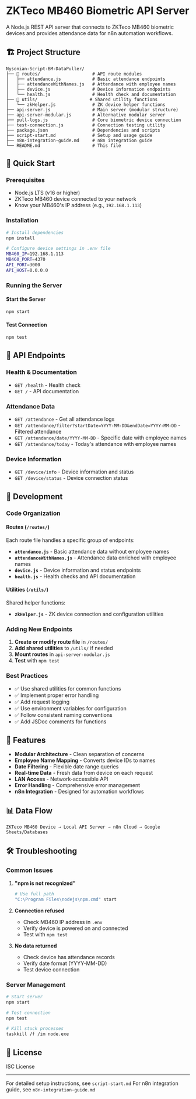 # ZKTeco MB460 Biometric API Server

A Node.js REST API server that connects to ZKTeco MB460 biometric devices and provides attendance data for n8n automation workflows.

## 🏗️ Project Structure

```
Nysonian-Script-BM-DataPuller/
├── 📁 routes/                    # API route modules
│   ├── attendance.js            # Basic attendance endpoints
│   ├── attendanceWithNames.js   # Attendance with employee names
│   ├── device.js                # Device information endpoints
│   └── health.js                # Health check and documentation
├── 📁 utils/                    # Shared utility functions
│   └── zkHelper.js              # ZK device helper functions
├── api-server.js                # Main server (modular structure)
├── api-server-modular.js        # Alternative modular server
├── pull-logs.js                 # Core biometric device connection
├── test-connection.js           # Connection testing utility
├── package.json                 # Dependencies and scripts
├── script-start.md              # Setup and usage guide
├── n8n-integration-guide.md     # n8n integration guide
└── README.md                    # This file
```

## 🚀 Quick Start

### Prerequisites
- Node.js LTS (v16 or higher)
- ZKTeco MB460 device connected to your network
- Know your MB460's IP address (e.g., `192.168.1.113`)

### Installation
```bash
# Install dependencies
npm install

# Configure device settings in .env file
MB460_IP=192.168.1.113
MB460_PORT=4370
API_PORT=3000
API_HOST=0.0.0.0
```

### Running the Server

#### Start the Server
```bash
npm start
```

#### Test Connection
```bash
npm test
```

## 📡 API Endpoints

### Health & Documentation
- `GET /health` - Health check
- `GET /` - API documentation

### Attendance Data
- `GET /attendance` - Get all attendance logs
- `GET /attendance/filter?startDate=YYYY-MM-DD&endDate=YYYY-MM-DD` - Filtered attendance
- `GET /attendance/date/YYYY-MM-DD` - Specific date with employee names
- `GET /attendance/today` - Today's attendance with employee names

### Device Information
- `GET /device/info` - Device information and status
- `GET /device/status` - Device connection status

## 🔧 Development

### Code Organization

#### Routes (`/routes/`)
Each route file handles a specific group of endpoints:
- **`attendance.js`** - Basic attendance data without employee names
- **`attendanceWithNames.js`** - Attendance data enriched with employee names
- **`device.js`** - Device information and status endpoints
- **`health.js`** - Health checks and API documentation

#### Utilities (`/utils/`)
Shared helper functions:
- **`zkHelper.js`** - ZK device connection and configuration utilities

### Adding New Endpoints

1. **Create or modify route file** in `/routes/`
2. **Add shared utilities** to `/utils/` if needed
3. **Mount routes** in `api-server-modular.js`
4. **Test** with `npm test`

### Best Practices

- ✅ Use shared utilities for common functions
- ✅ Implement proper error handling
- ✅ Add request logging
- ✅ Use environment variables for configuration
- ✅ Follow consistent naming conventions
- ✅ Add JSDoc comments for functions

## 🎯 Features

- **Modular Architecture** - Clean separation of concerns
- **Employee Name Mapping** - Converts device IDs to names
- **Date Filtering** - Flexible date range queries
- **Real-time Data** - Fresh data from device on each request
- **LAN Access** - Network-accessible API
- **Error Handling** - Comprehensive error management
- **n8n Integration** - Designed for automation workflows

## 📊 Data Flow

```
ZKTeco MB460 Device → Local API Server → n8n Cloud → Google Sheets/Databases
```

## 🛠️ Troubleshooting

### Common Issues

1. **"npm is not recognized"**
   ```bash
   # Use full path
   "C:\Program Files\nodejs\npm.cmd" start
   ```

2. **Connection refused**
   - Check MB460 IP address in `.env`
   - Verify device is powered on and connected
   - Test with `npm test`

3. **No data returned**
   - Check device has attendance records
   - Verify date format (YYYY-MM-DD)
   - Test device connection

### Server Management

```bash
# Start server
npm start

# Test connection
npm test

# Kill stuck processes
taskkill /f /im node.exe
```

## 📝 License

ISC License

---

For detailed setup instructions, see `script-start.md`
For n8n integration guide, see `n8n-integration-guide.md`
